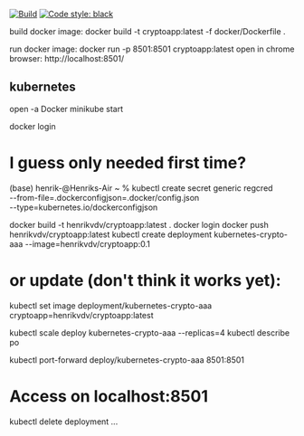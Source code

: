 [![Build](https://github.com/henrikvdv/crypto/actions/workflows/python-app.yml/badge.svg)](https://github.com/henrikvdv/crypto/actions/workflows/python-app.yml?query=branch%3Amaster)
[![Code style: black](https://img.shields.io/badge/code%20style-black-000000.svg)](https://github.com/psf/black)


build docker image:
docker build -t cryptoapp:latest -f docker/Dockerfile .

run docker image:
docker run -p 8501:8501 cryptoapp:latest
open in chrome browser:
http://localhost:8501/

## kubernetes
open -a Docker
minikube start


docker login

# I guess only needed first time?
(base) henrik-@Henriks-Air ~ % kubectl create secret generic regcred \
    --from-file=.dockerconfigjson=.docker/config.json \
    --type=kubernetes.io/dockerconfigjson



docker build -t henrikvdv/cryptoapp:latest .
docker login
docker push henrikvdv/cryptoapp:latest
kubectl create deployment kubernetes-crypto-aaa --image=henrikvdv/cryptoapp:0.1

# or update (don't think it works yet):
kubectl set image deployment/kubernetes-crypto-aaa cryptoapp=henrikvdv/cryptoapp:latest

kubectl scale deploy kubernetes-crypto-aaa --replicas=4
kubectl describe po

kubectl port-forward deploy/kubernetes-crypto-aaa 8501:8501

# Access on localhost:8501
 kubectl delete deployment ...






